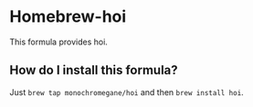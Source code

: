 Homebrew-hoi
==============
This formula provides hoi.

How do I install this formula?
--------------------------------
Just `brew tap monochromegane/hoi` and then `brew install hoi`.
